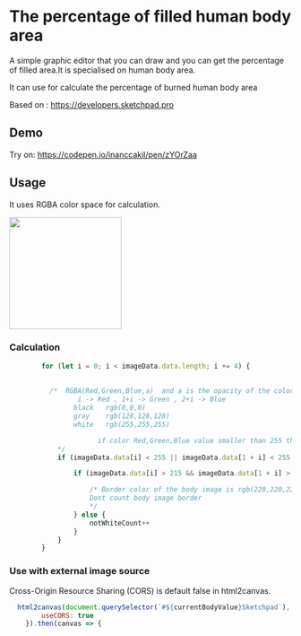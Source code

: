 # The percentage of filled human body area
A simple graphic editor that you can draw and you can get the percentage of filled area.It is specialised on human body area.

It can use for calculate the percentage of burned human body area

Based on : https://developers.sketchpad.pro
## Demo
Try on:  https://codepen.io/inanccakil/pen/zYOrZaa

## Usage
It uses RGBA color space for calculation.

<img src="https://assets-global.website-files.com/55e67eeba2e73cb76514f165/59394737acbaea4fd061f9b3_07%20-%20RGBA.png" height="200"  />

### Calculation

```javascript
        for (let i = 0; i < imageData.data.length; i += 4) {
    
     
          /*  RGBA(Red,Green,Blue,a)  and a is the opacity of the color
                 i -> Red , 1+i -> Green , 2+i -> Blue
                black	rgb(0,0,0)
                gray	rgb(128,128,128)
                white	rgb(255,255,255)

                      if color Red,Green,Blue value smaller than 255 that means its not white
            */
            if (imageData.data[i] < 255 || imageData.data[1 + i] < 255 || imageData.data[2 + i] < 255) {

                if (imageData.data[i] > 215 && imageData.data[1 + i] > 215 && imageData.data[2 + i] > 215) {

                    /* Border color of the body image is rgb(220,220,220) (white-gray)
                    Dont count body image border
                    */
                } else {
                    notWhiteCount++
                }
            }
        }
```
### Use with external image source
Cross-Origin Resource Sharing (CORS) is default false in html2canvas.

```javascript
  html2canvas(document.querySelector(`#${currentBodyValue}Sketchpad`), {
        useCORS: true
    }).then(canvas => {
```

